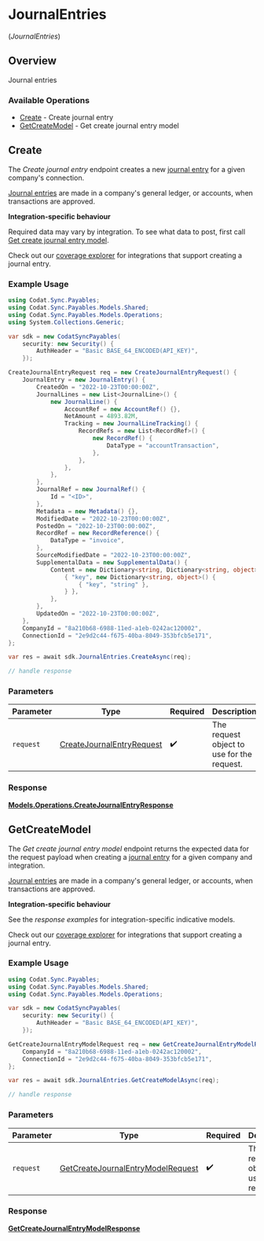 # JournalEntries
(*JournalEntries*)

## Overview

Journal entries

### Available Operations

* [Create](#create) - Create journal entry
* [GetCreateModel](#getcreatemodel) - Get create journal entry model

## Create

The *Create journal entry* endpoint creates a new [journal entry](https://docs.codat.io/sync-for-payables-api#/schemas/JournalEntry) for a given company's connection.

[Journal entries](https://docs.codat.io/sync-for-payables-api#/schemas/JournalEntry) are  made in a company's general ledger, or accounts, when transactions are approved.

**Integration-specific behaviour**

Required data may vary by integration. To see what data to post, first call [Get create journal entry model](https://docs.codat.io/sync-for-payables-api#/operations/get-create-journalEntries-model).

Check out our [coverage explorer](https://knowledge.codat.io/supported-features/accounting?view=tab-by-data-type&dataType=journalEntries) for integrations that support creating a journal entry.


### Example Usage

```csharp
using Codat.Sync.Payables;
using Codat.Sync.Payables.Models.Shared;
using Codat.Sync.Payables.Models.Operations;
using System.Collections.Generic;

var sdk = new CodatSyncPayables(
    security: new Security() {
        AuthHeader = "Basic BASE_64_ENCODED(API_KEY)",
    });

CreateJournalEntryRequest req = new CreateJournalEntryRequest() {
    JournalEntry = new JournalEntry() {
        CreatedOn = "2022-10-23T00:00:00Z",
        JournalLines = new List<JournalLine>() {
            new JournalLine() {
                AccountRef = new AccountRef() {},
                NetAmount = 4893.82M,
                Tracking = new JournalLineTracking() {
                    RecordRefs = new List<RecordRef>() {
                        new RecordRef() {
                            DataType = "accountTransaction",
                        },
                    },
                },
            },
        },
        JournalRef = new JournalRef() {
            Id = "<ID>",
        },
        Metadata = new Metadata() {},
        ModifiedDate = "2022-10-23T00:00:00Z",
        PostedOn = "2022-10-23T00:00:00Z",
        RecordRef = new RecordReference() {
            DataType = "invoice",
        },
        SourceModifiedDate = "2022-10-23T00:00:00Z",
        SupplementalData = new SupplementalData() {
            Content = new Dictionary<string, Dictionary<string, object>>() {
                { "key", new Dictionary<string, object>() {
                    { "key", "string" },
                } },
            },
        },
        UpdatedOn = "2022-10-23T00:00:00Z",
    },
    CompanyId = "8a210b68-6988-11ed-a1eb-0242ac120002",
    ConnectionId = "2e9d2c44-f675-40ba-8049-353bfcb5e171",
};

var res = await sdk.JournalEntries.CreateAsync(req);

// handle response
```

### Parameters

| Parameter                                                                         | Type                                                                              | Required                                                                          | Description                                                                       |
| --------------------------------------------------------------------------------- | --------------------------------------------------------------------------------- | --------------------------------------------------------------------------------- | --------------------------------------------------------------------------------- |
| `request`                                                                         | [CreateJournalEntryRequest](../../Models/Operations/CreateJournalEntryRequest.md) | :heavy_check_mark:                                                                | The request object to use for the request.                                        |


### Response

**[Models.Operations.CreateJournalEntryResponse](../../Models/Operations/CreateJournalEntryResponse.md)**


## GetCreateModel

﻿The *Get create journal entry model* endpoint returns the expected data for the request payload when creating a [journal entry](https://docs.codat.io/sync-for-payables-api#/schemas/JournalEntry) for a given company and integration.

[Journal entries](https://docs.codat.io/sync-for-payables-api#/schemas/JournalEntry) are  made in a company's general ledger, or accounts, when transactions are approved.

**Integration-specific behaviour**

See the *response examples* for integration-specific indicative models.

Check out our [coverage explorer](https://knowledge.codat.io/supported-features/accounting?view=tab-by-data-type&dataType=journalEntries) for integrations that support creating a journal entry.


### Example Usage

```csharp
using Codat.Sync.Payables;
using Codat.Sync.Payables.Models.Shared;
using Codat.Sync.Payables.Models.Operations;

var sdk = new CodatSyncPayables(
    security: new Security() {
        AuthHeader = "Basic BASE_64_ENCODED(API_KEY)",
    });

GetCreateJournalEntryModelRequest req = new GetCreateJournalEntryModelRequest() {
    CompanyId = "8a210b68-6988-11ed-a1eb-0242ac120002",
    ConnectionId = "2e9d2c44-f675-40ba-8049-353bfcb5e171",
};

var res = await sdk.JournalEntries.GetCreateModelAsync(req);

// handle response
```

### Parameters

| Parameter                                                                                         | Type                                                                                              | Required                                                                                          | Description                                                                                       |
| ------------------------------------------------------------------------------------------------- | ------------------------------------------------------------------------------------------------- | ------------------------------------------------------------------------------------------------- | ------------------------------------------------------------------------------------------------- |
| `request`                                                                                         | [GetCreateJournalEntryModelRequest](../../Models/Operations/GetCreateJournalEntryModelRequest.md) | :heavy_check_mark:                                                                                | The request object to use for the request.                                                        |


### Response

**[GetCreateJournalEntryModelResponse](../../Models/Operations/GetCreateJournalEntryModelResponse.md)**

